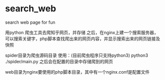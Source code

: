 # search_web
search web page for fun

用python 爬虫工具去爬知乎网页，并存储
之后，在nginx上建一个搜索服务器，可以搜索关键字，php脚本查找爬出来的网页内容，并显示搜索出来的网页链接及快照

spider目录为爬虫源码目录
使用：(目前爬虫程序只支持python3)
python3 ./spider/main.py
之后会在配置的目录中存储爬到的网页

web目录为nginx要使用的php脚本目录，其中有一个nginx.conf是配置文件

